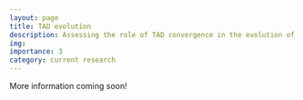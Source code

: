 ```yaml
---
layout: page
title: TAD evolution
description: Assessing the role of TAD convergence in the evolution of convergent phenotypes
img:
importance: 3
category: current research
---
```


More information coming soon!
